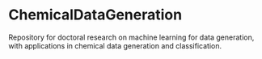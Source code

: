# ChemicalDataGeneration
Repository for doctoral research on machine learning for data generation, with applications in chemical data generation and classification.
<!---
GitHub resources:
https://www.gitkraken.com/learn/git/git-flow
https://nvie.com/posts/a-successful-git-branching-model/
--->
